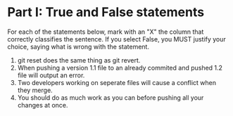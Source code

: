 # Part I: True and False statements

For each of the statements below, mark with an "X" the column that correctly classifies the sentence. If you select False, you MUST justify your choice, saying what is wrong with the statement.

1. git reset does the same thing as git revert.
2. When pushing a version 1.1 file to an already commited and pushed 1.2 file will output an error.
3. Two developers working on seperate files will cause a conflict when they merge.
4. You should do as much work as you can before pushing all your changes at once.

